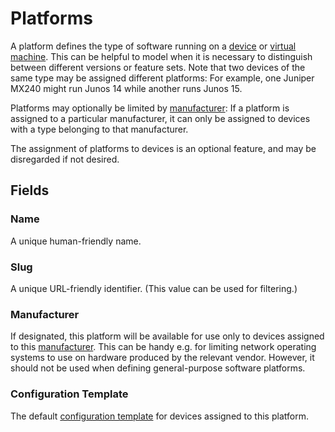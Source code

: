 # Platforms

A platform defines the type of software running on a [device](./device.md) or [virtual machine](../virtualization/virtualmachine.md). This can be helpful to model when it is necessary to distinguish between different versions or feature sets. Note that two devices of the same type may be assigned different platforms: For example, one Juniper MX240 might run Junos 14 while another runs Junos 15.

Platforms may optionally be limited by [manufacturer](./manufacturer.md): If a platform is assigned to a particular manufacturer, it can only be assigned to devices with a type belonging to that manufacturer.

The assignment of platforms to devices is an optional feature, and may be disregarded if not desired.

## Fields

### Name

A unique human-friendly name.

### Slug

A unique URL-friendly identifier. (This value can be used for filtering.)

### Manufacturer

If designated, this platform will be available for use only to devices assigned to this [manufacturer](./manufacturer.md). This can be handy e.g. for limiting network operating systems to use on hardware produced by the relevant vendor. However, it should not be used when defining general-purpose software platforms.

### Configuration Template

The default [configuration template](../extras/configtemplate.md) for devices assigned to this platform.
